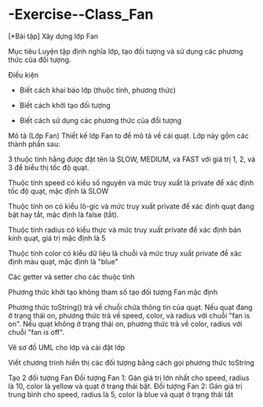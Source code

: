 # -Exercise--Class_Fan
[*Bài tập] Xây dựng lớp Fan

Mục tiêu
Luyện tập định nghĩa lớp, tạo đối tượng và sử dụng các phương thức của đối tượng.

Điều kiện
- Biết cách khai báo lớp (thuộc tính, phương thức)

- Biết cách khởi tạo đối tượng

- Biết cách sử dụng các phương thức của đối tượng

Mô tả
(Lớp Fan) Thiết kế lớp Fan to để mô tả về cái quạt. Lớp này gồm các thành phần sau:

3 thuộc tính hằng được đặt tên là SLOW, MEDIUM, và FAST với giá trị 1, 2, và 3 để biểu thị tốc độ quạt.

Thuộc tính speed có kiểu số nguyên và mức truy xuất là private để xác định tốc độ quạt, mặc định là SLOW

Thuộc tính on có kiểu lô-gic và mức truy xuất private để xác định quạt đang bật hay tắt, mặc định là false (tắt).

Thuộc tính radius có kiểu thực và mức truy xuất private để xác định bán kính quạt, giá trị mặc định là 5

Thuộc tính color có kiểu dữ liệu là chuỗi và mức truy xuất private để xác định màu quạt, mặc định là "blue"

Các getter và setter cho các thuộc tính

Phương thức khởi tạo không tham số tạo đối tượng Fan mặc định

Phương thức toString() trả về chuỗi chứa thông tin của quạt. Nếu quạt đang ở trạng thái on, phương thức trả về speed, color, và radius với chuỗi "fan is on". Nếu quạt không ở trạng thái on, phương thức trả về color, radius với chuỗi "fan is off".

Vẽ sơ đồ UML cho lớp và cài đặt lớp

Viết chương trình hiển thị các đối tượng bằng cách gọi phương thức toString

Tạo 2 đối tượng Fan
Đối tượng Fan 1: Gán giá trị lớn nhất cho speed, radius là 10, color là yellow và quạt ở trạng thái bật.
Đối tượng Fan 2: Gán giá trị trung bình cho speed, radius là 5, color là blue và quạt ở trạng thái tắt